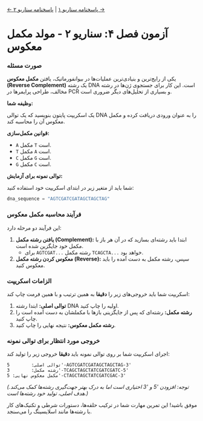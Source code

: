 [← پاسخنامه سناریو ۱](./scenario-01-answers.md) | [پاسخنامه سناریو ۲ →](./scenario-02-answers.md)

# آزمون فصل ۴: سناریو ۲ - مولد مکمل معکوس

### صورت مسئله

یکی از رایج‌ترین و بنیادی‌ترین عملیات‌ها در بیوانفورماتیک، یافتن **مکمل معکوس (Reverse Complement)** یک رشته DNA است. این کار برای جستجوی ژن‌ها در رشته مخالف، طراحی پرایمرها در PCR و بسیاری از تحلیل‌های دیگر ضروری است.

**وظیفه شما:**

یک اسکریپت پایتون بنویسید که یک توالی DNA را به عنوان ورودی دریافت کرده و مکمل معکوس آن را محاسبه کند.

**قوانین مکمل‌سازی:**

- `A` مکمل `T` است.
- `T` مکمل `A` است.
- `C` مکمل `G` است.
- `G` مکمل `C` است.

**توالی نمونه برای آزمایش:**

شما باید از متغیر زیر در ابتدای اسکریپت خود استفاده کنید:

```python
dna_sequence = "AGTCGATCGATAGCTAGCTAG"
```

### فرآیند محاسبه مکمل معکوس

این فرآیند دو مرحله دارد:

1.  **یافتن رشته مکمل (Complement):** ابتدا باید رشته‌ای بسازید که در آن هر باز با مکمل خود جایگزین شده است.
    - برای `AGTCGAT...` رشته مکمل `TCAGCTA...` خواهد بود.
2.  **معکوس کردن رشته مکمل (Reverse):** سپس، رشته مکمل به دست آمده را باید معکوس کنید.

### الزامات اسکریپت

اسکریپت شما باید خروجی‌های زیر را **دقیقا** به همین ترتیب و با همین فرمت چاپ کند:

1.  **توالی اصلی:** ابتدا رشته DNA اولیه را چاپ کنید.
2.  **رشته مکمل:** رشته‌ای که پس از جایگزینی بازها با مکملشان به دست آمده است را چاپ کنید.
3.  **رشته مکمل معکوس:** نتیجه نهایی را چاپ کنید.

### خروجی مورد انتظار برای توالی نمونه

اجرای اسکریپت شما بر روی توالی نمونه باید **دقیقا** خروجی زیر را تولید کند:

```
توالی اصلی:        5'-AGTCGATCGATAGCTAGCTAG-3'
رشته مکمل:        3'-TCAGCTAGCTATCGATCGATC-5'
مکمل معکوس نهایی: 5'-CTAGCTAGCTATCGATCGAC-3'
```

_(توجه: افزودن '5 و '3 اختیاری است اما به درک بهتر جهت‌گیری رشته‌ها کمک می‌کند. هدف اصلی، تولید خود رشته‌ها است.)_

موفق باشید! این تمرین مهارت شما در ترکیب حلقه‌ها، دستورات شرطی و تکنیک‌های کار با رشته‌ها مانند اسلایسینگ را می‌سنجد.
